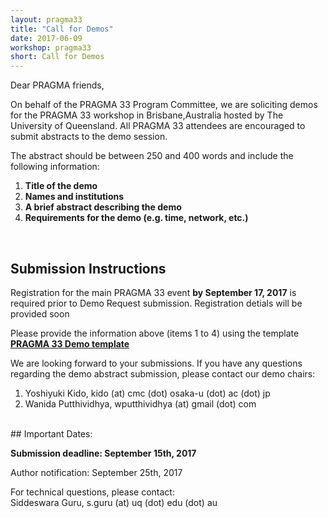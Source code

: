 ```yaml
---
layout: pragma33
title: "Call for Demos"
date: 2017-06-09
workshop: pragma33
short: Call for Demos
---
```


Dear PRAGMA friends,

On behalf of the PRAGMA 33 Program Committee, we are soliciting demos for the
PRAGMA 33 workshop in Brisbane,Australia hosted by The University of Queensland.
All PRAGMA 33 attendees are encouraged to submit abstracts to the demo
session.
 
The abstract should be between 250 and 400 words and include the following
information: 

 1. **Title of the demo** 
 2. **Names and institutions** 
 3. **A brief abstract describing the demo** 
 4. **Requirements for the demo (e.g. time, network, etc.)**

<br>

## Submission Instructions
Registration for the main PRAGMA 33 event **by September 17, 2017** is required prior to Demo Request submission. Registration detials will be provided soon 
<br />

Please provide the information above (items 1 to 4) using the template **[PRAGMA 33 Demo template](https://drive.google.com/open?id=0B0FUjpQKIKsTNm5kZUl0TXdTck0)**   

We are looking forward to your submissions. If you have any questions
regarding the demo abstract submission, please contact our demo chairs:

1. Yoshiyuki Kido, kido (at) cmc (dot) osaka-u (dot) ac (dot) jp
2. Wanida Putthividhya, wputthividhya (at) gmail (dot) com
<br>
## Important Dates:

**Submission deadline: September 15th, 2017** 

Author notification: September 25th, 2017 

For technical questions, please contact:
<br>
Siddeswara Guru, s.guru (at) uq (dot) edu (dot) au

